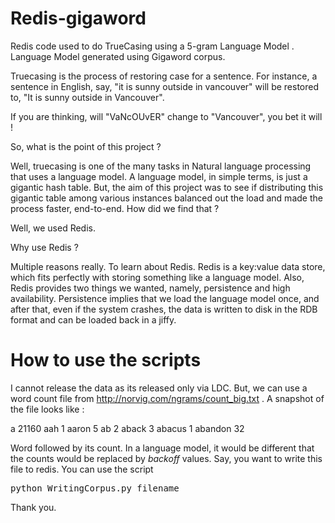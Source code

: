 Redis-gigaword
==============

Redis code used to do TrueCasing  using a 5-gram Language Model . Language Model generated using Gigaword corpus.

Truecasing is the process of restoring case for a sentence. For instance, a sentence in English, say, "it is sunny outside in vancouver" will be restored to, "It is sunny outside in Vancouver". 

If you are thinking, will "VaNcOUvER" change to "Vancouver", you bet it will ! 

So, what is the point of this project ? 

Well, truecasing is one of the many tasks in Natural language processing that uses a language model. A language model, in simple terms, is just a gigantic hash table. But, the aim of this project was to see if distributing this gigantic table among various instances balanced out the load and made the process faster, end-to-end. How did we find that ? 

Well, we used Redis. 

Why use Redis ?

Multiple reasons really. To learn about Redis. Redis is a key:value data store, which fits perfectly with storing something like a language model. Also, Redis provides two things we wanted, namely, persistence and high availability. Persistence implies that we load the language model once, and after that, even if the system crashes, the data is written to disk  in the RDB format and can be loaded back in a jiffy. 


How to use the scripts 
======================

I cannot release the data as its released only via LDC. But, we can use a word count file from http://norvig.com/ngrams/count_big.txt . A snapshot of the file looks like : 

a	21160
aah	1
aaron	5
ab	2
aback	3
abacus	1
abandon	32

Word followed by its count. In a language model, it would be different that the counts would be replaced by _backoff_ values. Say, you want to write this file to redis. You can use the script 
<pre>
python WritingCorpus.py filename
</pre>


 


 

Thank you.  
